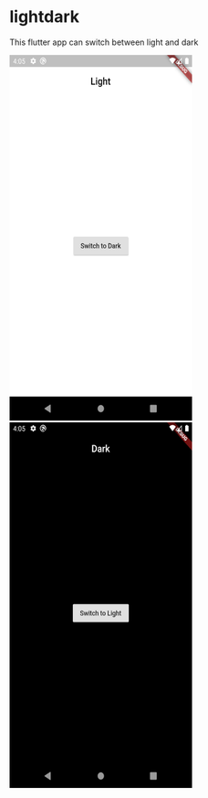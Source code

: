 # lightdark

This flutter app can switch between light and dark

<img src="preview/screenshot1.png" width=320 height=640>    <img src="preview/screenshot2.png" width=320 height=640>
